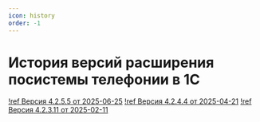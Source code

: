 ```yaml
---
icon: history
order: -1
---
```

# История версий расширения посистемы телефонии в 1С
[!ref Версия 4.2.5.5 от 2025-06-25](4.2.5.5.md)
[!ref Версия 4.2.4.4 от 2025-04-21](4.2.4.4.md)
[!ref Версия 4.2.3.11 от 2025-02-11](4.2.3.11.md)
